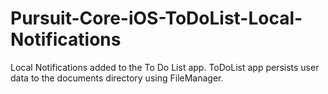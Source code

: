 # Pursuit-Core-iOS-ToDoList-Local-Notifications
Local Notifications added to the To Do List app. ToDoList app persists user data to the documents directory using FileManager.
